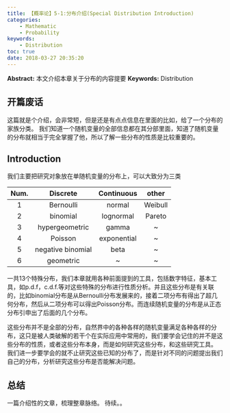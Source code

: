 ```yaml
---
title: 【概率论】5-1:分布介绍(Special Distribution Introduction)
categories:
    - Mathematic
    - Probability
keywords:
    - Distribution
toc: true
date: 2018-03-27 20:35:20
---
```


**Abstract:** 本文介绍本章关于分布的内容提要
**Keywords:** Distribution

<!--more-->

## 开篇废话
这篇就是个介绍，会非常短，但是还是有点点信息在里面的比如，给了一个分布的家族分类。
我们知道一个随机变量的全部信息都在其分部里面，知道了随机变量的分布就相当于完全掌握了他，所以了解一些分布的性质是比较重要的。
## Introduction
我们主要把研究对象放在单随机变量的分布上，可以大致分为三类


| Num. |     Discrete      | Continuous  |  other  |
|:----:|:-----------------:|:-----------:|:-------:|
|  1   |     Bernoulli     |   normal    | Weibull |
|  2   |     binomial      |  lognormal  | Pareto  |
|  3   |  hypergeometric   |    gamma    |    ~    |
|  4   |     Poisson      | exponential |    ~    |
|  5   | negative binomial |    beta     |    ~    |
|  6   |     geometric     |      ~      |    ~    |


一共13个特殊分布，我们本章就用各种前面提到的工具，包括数字特征，基本工具，如p.d.f，c.d.f.等对这些特殊的分布进行性质分析。并且这些分布是有关联的，比如binomial分布是从Bernoulli分布发展来的，接着二项分布有得出了超几何分布，然后从二项分布可以得出Poisson分布。而连续随机变量的分布是从正态分布引申出了后面的几个分布。

这些分布并不是全部的分布，自然界中的各种各样的随机变量满足各种各样的分布，这只是被人类破解的若干个在实际应用中常用的，我们要学会记住的并不是这些分布的性质，或者这些分布本身，而是如何研究这些分布，和这些研究工具。
我们进一步要学会的就不止研究这些已知的分布了，而是针对不同的问题提出我们自己的分布，分析研究这些分布是否能解决问题。

## 总结
一篇介绍性的文章，梳理整章脉络。
待续。。
